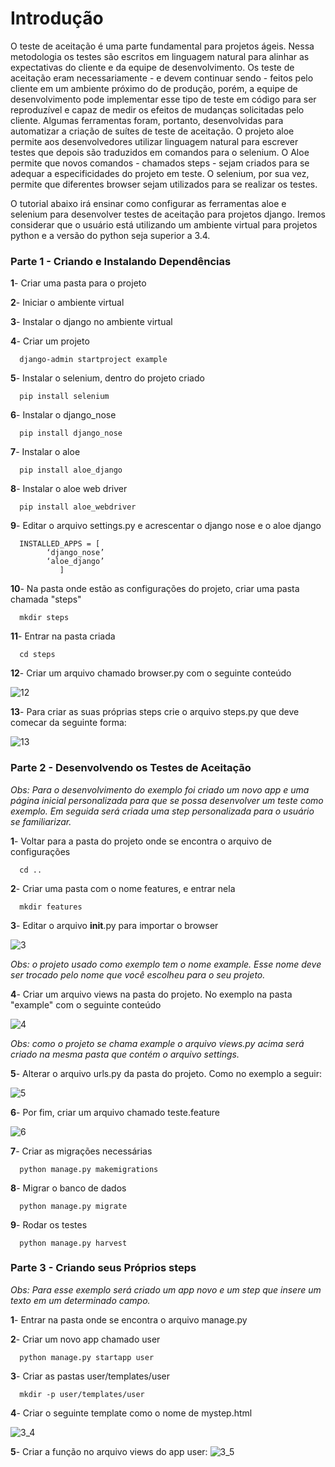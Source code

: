 # Introdução
O teste de aceitação é uma parte fundamental para projetos ágeis. Nessa metodologia os testes são escritos em linguagem natural para alinhar as expectativas do cliente e da equipe de desenvolvimento. Os teste de aceitação eram necessariamente - e devem continuar sendo - feitos pelo cliente em um ambiente próximo do de produção, porém, a equipe de desenvolvimento pode implementar esse tipo de teste em código para ser reproduzível e capaz de medir os efeitos de mudanças solicitadas pelo cliente. Algumas ferramentas foram, portanto, desenvolvidas para automatizar a criação de suítes de teste de aceitação. O projeto aloe permite aos desenvolvedores utilizar linguagem natural para escrever testes que depois são traduzidos em comandos para o selenium. O Aloe permite que novos comandos - chamados steps - sejam criados para se adequar a especificidades do projeto em teste. O selenium, por sua vez, permite que diferentes browser sejam utilizados para se realizar os testes. 

O tutorial abaixo irá ensinar como configurar as ferramentas aloe e selenium para desenvolver testes de aceitação para projetos django. Iremos considerar que o usuário está utilizando um ambiente virtual para projetos python e a versão do python seja superior a 3.4. 

### Parte 1 - Criando e Instalando Dependências
**1**- Criar uma pasta para o projeto

**2**- Iniciar o ambiente virtual

**3**- Instalar o django no ambiente virtual

**4**- Criar um projeto

      django-admin startproject example

**5**- Instalar o selenium, dentro do projeto criado

      pip install selenium
**6**- Instalar o django_nose

      pip install django_nose
**7**- Instalar o aloe

      pip install aloe_django
**8**- Instalar o aloe web driver

      pip install aloe_webdriver
**9**- Editar o arquivo settings.py e acrescentar o django nose e o aloe django

      INSTALLED_APPS = [
			‘django_nose’
			‘aloe_django’
		       ]
**10**- Na pasta onde estão as configurações do projeto, criar uma pasta chamada "steps"
      
      mkdir steps
**11**- Entrar na pasta criada

      cd steps
**12**- Criar um arquivo chamado browser.py com o seguinte conteúdo

![12](https://raw.githubusercontent.com/wiki/fga-gpp-mds/00-Disciplina/img/selenium_12.png)

**13**- Para criar as suas próprias steps crie o arquivo steps.py que deve comecar da seguinte forma:

![13](https://raw.githubusercontent.com/wiki/fga-gpp-mds/00-Disciplina/img/selenium_13.png)


### Parte 2 - Desenvolvendo os Testes de Aceitação
_Obs: Para o desenvolvimento do exemplo foi criado um novo app e uma página inicial personalizada para que se possa desenvolver um teste como exemplo. Em seguida será criada uma step personalizada para o usuário se familiarizar._

**1**- Voltar para a pasta do projeto onde se encontra o arquivo de configurações

      cd ..

**2**- Criar uma pasta com o nome features, e entrar nela

      mkdir features

**3**- Editar o arquivo __init__.py para importar o browser

![3](https://raw.githubusercontent.com/wiki/fga-gpp-mds/00-Disciplina/img/selenium_3.png)

_Obs: o projeto usado como exemplo tem o nome example. Esse nome deve ser trocado pelo nome que você escolheu para o seu projeto._

**4**- Criar um arquivo views na pasta do projeto. No exemplo na pasta "example" com o seguinte conteúdo

![4](https://raw.githubusercontent.com/wiki/fga-gpp-mds/00-Disciplina/img/selenium_4.png)

_Obs: como o projeto se chama example o arquivo views.py acima será criado na mesma pasta que contém o arquivo settings._

**5**- Alterar o arquivo urls.py da pasta do projeto. Como no exemplo a seguir:

![5](https://raw.githubusercontent.com/wiki/fga-gpp-mds/00-Disciplina/img/selenium_5.png)

**6**- Por fim, criar um arquivo chamado teste.feature

![6](https://raw.githubusercontent.com/wiki/fga-gpp-mds/00-Disciplina/img/selenium_6.png)

**7**- Criar as migrações necessárias

      python manage.py makemigrations

**8**- Migrar o banco de dados

      python manage.py migrate

**9**- Rodar os testes

      python manage.py harvest

### Parte 3 - Criando seus Próprios steps

_Obs: Para esse exemplo será criado um app novo e um step que insere um texto em um determinado campo._

**1**-  Entrar na pasta onde se encontra o arquivo manage.py

**2**- Criar um novo app chamado user

      python manage.py startapp user

**3**- Criar as pastas user/templates/user

      mkdir -p user/templates/user

**4**- Criar o seguinte template como o nome de mystep.html

![3_4](https://raw.githubusercontent.com/wiki/fga-gpp-mds/00-Disciplina/img/selenium_3_4.png)

**5**- Criar a função no arquivo views do app user:
![3_5](https://raw.githubusercontent.com/wiki/fga-gpp-mds/00-Disciplina/img/selenium_3_5.png)
